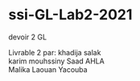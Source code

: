 # ssi-GL-Lab2-2021
devoir 2 GL

Livrable 2 par:
khadija salak  
karim mouhssiny
Saad AHLA  
Malika Laouan Yacouba

